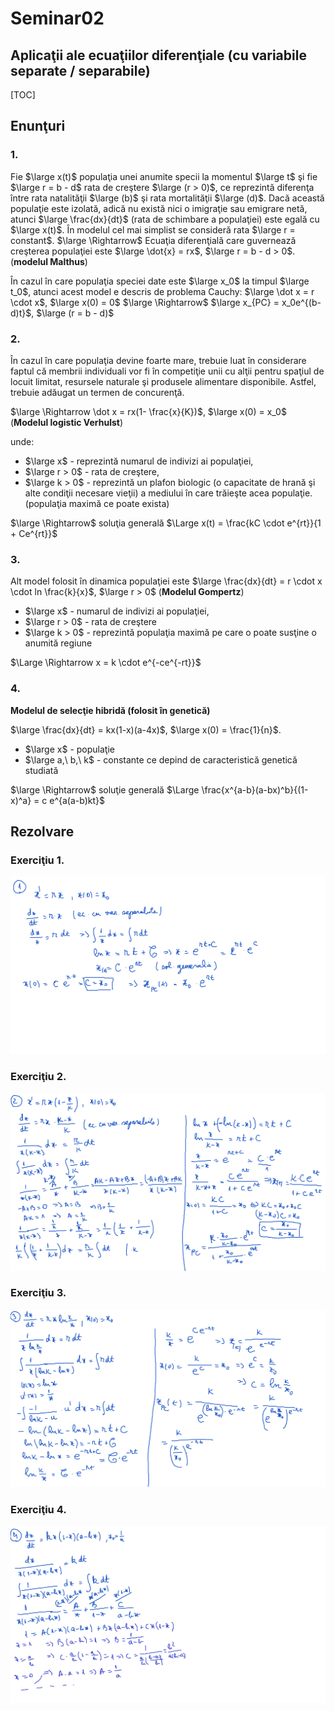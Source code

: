 # Seminar02

## Aplicaţii ale ecuaţiilor diferenţiale (cu variabile separate / separabile) 

[TOC]

## Enunţuri

### 1.

Fie $\large x(t)$ populaţia unei anumite specii la momentul $\large t$ şi fie $\large r = b - d$ rata de creştere $\large (r > 0)$, ce reprezintă diferenţa între rata natalităţii $\large (b)$ şi rata mortalităţii $\large (d)$. Dacă această populaţie este izolată, adică nu există nici o imigraţie sau emigrare netă, atunci $\large \frac{dx}{dt}$ (rata de schimbare a populaţiei) este egală cu $\large x(t)$. În modelul cel mai simplist se consideră rata $\large r = constant$. $\large \Rightarrow$ Ecuaţia diferenţială care guvernează creşterea populaţiei este $\large \dot{x} = rx$, $\large r = b - d > 0$. (**modelul Malthus**)

În cazul în care populaţia speciei date este $\large x_0$ la timpul $\large t_0$, atunci acest model e descris de problema Cauchy: $\large \dot x = r \cdot x$, $\large x(0) = 0$ $\large \Rightarrow$ $\large x_{PC} = x_0e^{(b-d)t}$, $\large (r = b - d)$ 

### 2.

În cazul în care populaţia devine foarte mare, trebuie luat în considerare faptul că membrii individuali vor fi în competiţie unii cu alţii pentru spaţiul de locuit limitat, resursele naturale şi produsele alimentare disponibile. Astfel, trebuie adăugat un termen de concurenţă.

$\large \Rightarrow \dot x = rx(1- \frac{x}{K})$, $\large x(0) = x_0$  (**Modelul logistic Verhulst**)

unde:

- $\large x$ - reprezintă numarul de indivizi ai populaţiei,
- $\large r > 0$ - rata de creştere,
- $\large k > 0$ - reprezintă un plafon biologic (o capacitate de hrană şi alte condiţii necesare vieţii) a mediului în care trăieşte acea populaţie. (populaţia maximă ce poate exista)

$\large \Rightarrow$ soluţia generală $\Large x(t) = \frac{kC \cdot e^{rt}}{1 + Ce^{rt}}$

### 3.

Alt model folosit în dinamica populaţiei este $\large \frac{dx}{dt} = r \cdot x \cdot ln \frac{k}{x}$, $\large r > 0$ (**Modelul Gompertz**)

- $\large x$ - numarul de indivizi ai populaţiei,
- $\large r > 0$ - rata de creştere
- $\large k > 0$ - reprezintă populaţia maximă pe care o poate susţine o anumită regiune

$\Large \Rightarrow x = k \cdot e^{-ce^{-rt}}$

### 4.

**Modelul de selecţie hibridă (folosit în genetică)** 

$\large \frac{dx}{dt} = kx(1-x)(a-4x)$, $\large x(0) = \frac{1}{n}$.

- $\large x$ - populaţie
- $\large a,\ b,\ k$ - constante ce depind de caracteristică genetică studiată

$\large \Rightarrow$ soluţie generală $\Large \frac{x^{a-b}(a-bx)^b}{(1-x)^a} = c e^{a(a-b)kt}$

## Rezolvare

### Exerciţiu 1.

![Ex1](.test/Ex1.png)

### Exerciţiu 2.

![Ex2](.test/Ex2.png)

### Exerciţiu 3.

![Ex3](.test/Ex3.png)

### Exerciţiu 4.

![Ex4](.test/Ex4.png)